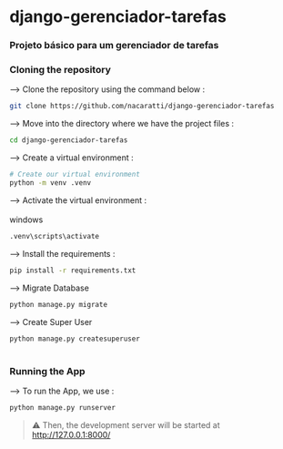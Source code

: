 # django-gerenciador-tarefas
### Projeto básico para um gerenciador de tarefas

### Cloning the repository

--> Clone the repository using the command below :
```bash
git clone https://github.com/nacaratti/django-gerenciador-tarefas

```

--> Move into the directory where we have the project files : 
```bash
cd django-gerenciador-tarefas

```

--> Create a virtual environment :
```bash
# Create our virtual environment
python -m venv .venv

```

--> Activate the virtual environment : <br><br>
windows
```bash
.venv\scripts\activate

```

--> Install the requirements :
```bash
pip install -r requirements.txt

```

--> Migrate Database
```bash
python manage.py migrate

```

--> Create Super User
```bash
python manage.py createsuperuser

```

#

### Running the App

--> To run the App, we use :
```bash
python manage.py runserver

```

> ⚠ Then, the development server will be started at http://127.0.0.1:8000/
